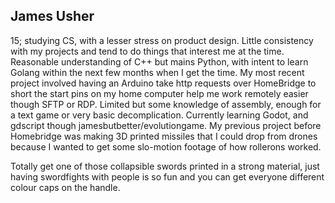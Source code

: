 ## James Usher
15; studying CS, with a lesser stress on product design. Little consistency with my projects and tend to do things that interest me at the time. Reasonable understanding of C++ but mains Python, with intent to learn Golang within the next few months when I get the time. My most recent project involved having an Arduino take http requests over HomeBridge to short the start pins on my home computer help me work remotely easier though SFTP or RDP. Limited but some knowledge of assembly, enough for a text game or very basic decomplication. Currently learning Godot, and gdscript though jamesbutbetter/evolutiongame. My previous project before Homebridge was making 3D printed missiles that I could drop from drones because I wanted to get some slo-motion footage of how rollerons worked.

Totally get one of those collapsible swords printed in a strong material, just having swordfights with people is so fun and you can get everyone different colour caps on the handle.

<!--
**JamesButBetter/JamesButBetter** is a ✨ _special_ ✨ repository because its `README.md` (this file) appears on your GitHub profile.

Here are some ideas to get you started:

- 🔭 I’m currently working on ...
- 🌱 I’m currently learning ...
- 👯 I’m looking to collaborate on ...
- 🤔 I’m looking for help with ...
- 💬 Ask me about ...
- 📫 How to reach me: ...
- 😄 Pronouns: ...
- ⚡ Fun fact: ...
-->
